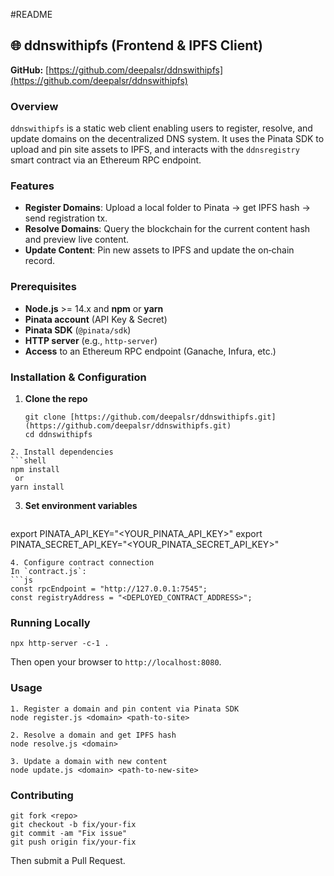 #README

## 🌐 ddnswithipfs (Frontend & IPFS Client)

**GitHub:** [https://github.com/deepalsr/ddnswithipfs](https://github.com/deepalsr/ddnswithipfs)

### Overview

`ddnswithipfs` is a static web client enabling users to register, resolve, and update domains on the decentralized DNS system. It uses the Pinata SDK to upload and pin site assets to IPFS, and interacts with the `ddnsregistry` smart contract via an Ethereum RPC endpoint.

### Features

* **Register Domains**: Upload a local folder to Pinata → get IPFS hash → send registration tx.
* **Resolve Domains**: Query the blockchain for the current content hash and preview live content.
* **Update Content**: Pin new assets to IPFS and update the on‑chain record.

### Prerequisites

* **Node.js** >= 14.x and **npm** or **yarn**
* **Pinata account** (API Key & Secret)
* **Pinata SDK** (`@pinata/sdk`)
* **HTTP server** (e.g., `http-server`)
* **Access** to an Ethereum RPC endpoint (Ganache, Infura, etc.)

### Installation & Configuration

1. **Clone the repo**

   ```shell
   git clone [https://github.com/deepalsr/ddnswithipfs.git](https://github.com/deepalsr/ddnswithipfs.git)
   cd ddnswithipfs
   ```



````
2. Install dependencies
```shell
npm install
 or
yarn install
````

3. **Set environment variables**

   ```shell
   ```

export PINATA\_API\_KEY="\<YOUR\_PINATA\_API\_KEY>"
export PINATA\_SECRET\_API\_KEY="\<YOUR\_PINATA\_SECRET\_API\_KEY>"

````
4. Configure contract connection
In `contract.js`:
```js
const rpcEndpoint = "http://127.0.0.1:7545";
const registryAddress = "<DEPLOYED_CONTRACT_ADDRESS>";
````

### Running Locally

```shell
npx http-server -c-1 .
```

Then open your browser to `http://localhost:8080`.

### Usage

```shell
1. Register a domain and pin content via Pinata SDK
node register.js <domain> <path-to-site>

2. Resolve a domain and get IPFS hash
node resolve.js <domain>

3. Update a domain with new content
node update.js <domain> <path-to-new-site>
```

### Contributing

```shell
git fork <repo>
git checkout -b fix/your-fix
git commit -am "Fix issue"
git push origin fix/your-fix
```

Then submit a Pull Request.



